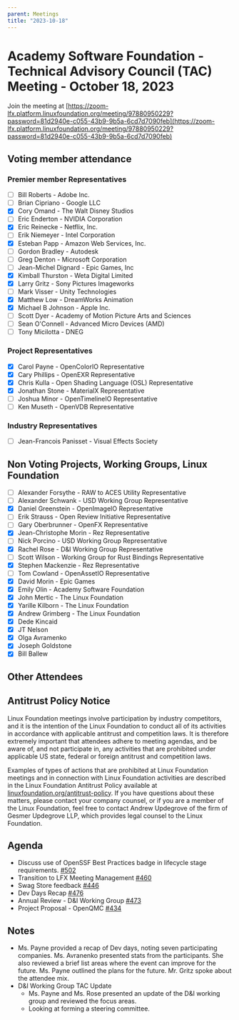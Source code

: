 ```yaml
---
parent: Meetings
title: "2023-10-18"
---
```


# Academy Software Foundation - Technical Advisory Council (TAC) Meeting - October 18, 2023

Join the meeting at [https://zoom-lfx.platform.linuxfoundation.org/meeting/97880950229?password=81d2940e-c055-43b9-9b5a-6cd7d7090feb](https://zoom-lfx.platform.linuxfoundation.org/meeting/97880950229?password=81d2940e-c055-43b9-9b5a-6cd7d7090feb)

## Voting member attendance

### Premier member Representatives

- [ ] Bill Roberts - Adobe Inc.
- [ ] Brian Cipriano - Google LLC
- [x] Cory Omand - The Walt Disney Studios
- [ ] Eric Enderton - NVIDIA Corporation
- [x] Eric Reinecke - Netflix, Inc.
- [ ] Erik Niemeyer - Intel Corporation
- [x] Esteban Papp - Amazon Web Services, Inc.
- [ ] Gordon Bradley - Autodesk
- [ ] Greg Denton - Microsoft Corporation
- [ ] Jean-Michel Dignard - Epic Games, Inc
- [x] Kimball Thurston - Weta Digital Limited
- [x] Larry Gritz - Sony Pictures Imageworks
- [ ] Mark Visser - Unity Technologies
- [x] Matthew Low - DreamWorks Animation
- [x] Michael B Johnson - Apple Inc.
- [ ] Scott Dyer - Academy of Motion Picture Arts and Sciences
- [ ] Sean O'Connell - Advanced Micro Devices (AMD)
- [ ] Tony Micilotta - DNEG

### Project Representatives

- [x] Carol Payne - OpenColorIO Representative
- [x] Cary Phillips - OpenEXR Representative
- [x] Chris Kulla - Open Shading Language (OSL) Representative
- [x] Jonathan Stone - MaterialX Representative
- [ ] Joshua Minor - OpenTimelineIO Representative
- [ ] Ken Museth - OpenVDB Representative

### Industry Representatives

- [ ] Jean-Francois Panisset - Visual Effects Society

## Non Voting Projects, Working Groups, Linux Foundation

- [ ] Alexander Forsythe - RAW to ACES Utility Representative
- [ ] Alexander Schwank - USD Working Group Representative
- [x] Daniel Greenstein - OpenImageIO Representative
- [ ] Erik Strauss - Open Review Initiative Representative
- [ ] Gary Oberbrunner - OpenFX Representative
- [x] Jean-Christophe Morin - Rez Representative
- [ ] Nick Porcino - USD Working Group Representative
- [x] Rachel Rose - D&I Working Group Representative
- [ ] Scott Wilson - Working Group for Rust Bindings Representative
- [x] Stephen Mackenzie - Rez Representative
- [ ] Tom Cowland - OpenAssetIO Representative
- [x] David Morin - Epic Games
- [x] Emily Olin - Academy Software Foundation
- [x] John Mertic - The Linux Foundation
- [x] Yarille Kilborn - The Linux Foundation
- [x] Andrew Grimberg - The Linux Foundation
- [x] Dede Kincaid
- [x] JT Nelson
- [x] Olga Avramenko
- [x] Joseph Goldstone
- [x] Bill Ballew

## Other Attendees

## Antitrust Policy Notice

Linux Foundation meetings involve participation by industry competitors, and it
is the intention of the Linux Foundation to conduct all of its activities in
accordance with applicable antitrust and competition laws. It is therefore
extremely important that attendees adhere to meeting agendas, and be aware of,
and not participate in, any activities that are prohibited under applicable US
state, federal or foreign antitrust and competition laws.

Examples of types of actions that are prohibited at Linux Foundation meetings
and in connection with Linux Foundation activities are described in the Linux
Foundation Antitrust Policy available at
[linuxfoundation.org/antitrust-policy](https://www.linuxfoundation.org/antitrust-policy).
If you have questions about these matters, please contact your company counsel,
or if you are a member of the Linux Foundation, feel free to contact Andrew
Updegrove of the firm of Gesmer Updegrove LLP, which provides legal counsel to
the Linux Foundation.

## Agenda

- Discuss use of OpenSSF Best Practices badge in lifecycle stage requirements. [#502](https://github.com/AcademySoftwareFoundation/tac/issues/502)
- Transition to LFX Meeting Management [#460](https://github.com/AcademySoftwareFoundation/tac/issues/460)
- Swag Store feedback [#446](https://github.com/AcademySoftwareFoundation/tac/issues/446)
- Dev Days Recap [#476](https://github.com/AcademySoftwareFoundation/tac/issues/476)
- Annual Review - D&I Working Group [#473](https://github.com/AcademySoftwareFoundation/tac/issues/473)
- Project Proposal - OpenQMC [#434](https://github.com/AcademySoftwareFoundation/tac/issues/434)

## Notes

- Ms. Payne provided a recap of Dev days, noting seven participating companies. Ms. Avranenko presented stats from the participants. She also reviewed a brief list areas where the event can improve for the future. Ms. Payne outlined the plans for the future. Mr. Gritz spoke about the attendee mix.
- D&I Working Group TAC Update
  - Ms. Payne and Ms. Rose presented an update of the D&I working group and reviewed the focus areas.
  - Looking at forming a steering committee.
